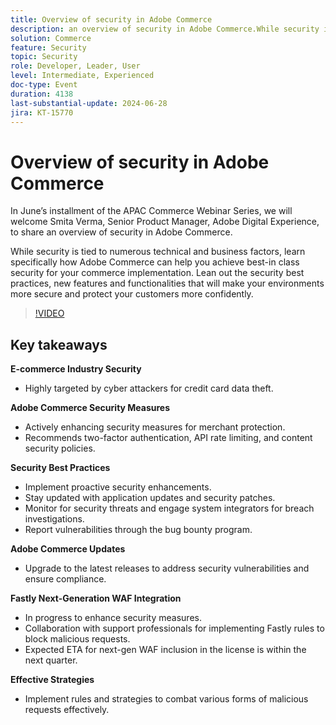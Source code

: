 ```yaml
---
title: Overview of security in Adobe Commerce
description: an overview of security in Adobe Commerce.While security is tied to numerous technical and business factors, learn specifically how Adobe Commerce can help you achieve best-in class security for your commerce implementation. Lean out the security best practices, new features and functionalities that will make your environments more secure and protect your customers more confidently.
solution: Commerce
feature: Security
topic: Security
role: Developer, Leader, User
level: Intermediate, Experienced
doc-type: Event
duration: 4138
last-substantial-update: 2024-06-28
jira: KT-15770
---
```


# Overview of security in Adobe Commerce

In June’s installment of the APAC Commerce Webinar Series, we will welcome Smita Verma, Senior Product Manager, Adobe Digital Experience, to share an overview of security in Adobe Commerce.

While security is tied to numerous technical and business factors, learn specifically how Adobe Commerce can help you achieve best-in class security for your commerce implementation. Lean out the security best practices, new features and functionalities that will make your environments more secure and protect your customers more confidently.

>[!VIDEO](https://video.tv.adobe.com/v/3430434/?learn=on)

## Key takeaways

**E-commerce Industry Security**

* Highly targeted by cyber attackers for credit card data theft.

**Adobe Commerce Security Measures**

* Actively enhancing security measures for merchant protection.
* Recommends two-factor authentication, API rate limiting, and content security policies.

**Security Best Practices**

* Implement proactive security enhancements.
* Stay updated with application updates and security patches.
* Monitor for security threats and engage system integrators for breach investigations.
* Report vulnerabilities through the bug bounty program.

**Adobe Commerce Updates**

* Upgrade to the latest releases to address security vulnerabilities and ensure compliance.

**Fastly Next-Generation WAF Integration**

* In progress to enhance security measures.
* Collaboration with support professionals for implementing Fastly rules to block malicious requests.
* Expected ETA for next-gen WAF inclusion in the license is within the next quarter.

**Effective Strategies**

* Implement rules and strategies to combat various forms of malicious requests effectively.